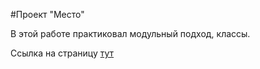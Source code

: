 #Проект "Место"

В этой работе практиковал модульный подход, классы.

Ссылка на страницу [тут](https://lexkarpov.github.io/mesto/)
